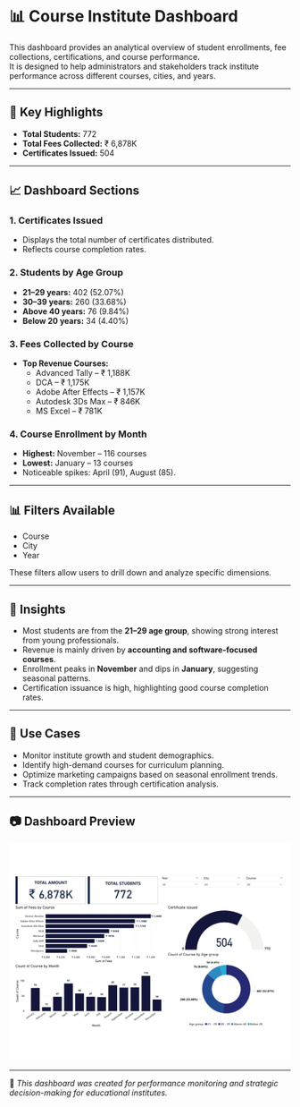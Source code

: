 # 📊 Course Institute Dashboard

This dashboard provides an analytical overview of student enrollments, fee collections, certifications, and course performance.  
It is designed to help administrators and stakeholders track institute performance across different courses, cities, and years.

---

## 🔑 Key Highlights
- **Total Students:** 772  
- **Total Fees Collected:** ₹ 6,878K  
- **Certificates Issued:** 504  

---

## 📈 Dashboard Sections

### 1. Certificates Issued
- Displays the total number of certificates distributed.  
- Reflects course completion rates.  

### 2. Students by Age Group
- **21–29 years:** 402 (52.07%)  
- **30–39 years:** 260 (33.68%)  
- **Above 40 years:** 76 (9.84%)  
- **Below 20 years:** 34 (4.40%)  

### 3. Fees Collected by Course
- **Top Revenue Courses:**  
  - Advanced Tally – ₹ 1,188K  
  - DCA – ₹ 1,175K  
  - Adobe After Effects – ₹ 1,157K  
  - Autodesk 3Ds Max – ₹ 846K  
  - MS Excel – ₹ 781K  

### 4. Course Enrollment by Month
- **Highest:** November – 116 courses  
- **Lowest:** January – 13 courses  
- Noticeable spikes: April (91), August (85).  

---

## 📊 Filters Available
- Course  
- City  
- Year  

These filters allow users to drill down and analyze specific dimensions.

---

## 🎯 Insights
- Most students are from the **21–29 age group**, showing strong interest from young professionals.  
- Revenue is mainly driven by **accounting and software-focused courses**.  
- Enrollment peaks in **November** and dips in **January**, suggesting seasonal patterns.  
- Certification issuance is high, highlighting good course completion rates.  

---

## 🚀 Use Cases
- Monitor institute growth and student demographics.  
- Identify high-demand courses for curriculum planning.  
- Optimize marketing campaigns based on seasonal enrollment trends.  
- Track completion rates through certification analysis.  

---

## 📷 Dashboard Preview
![Dashboard Preview](Course_institute.jpg)

---

📌 *This dashboard was created for performance monitoring and strategic decision-making for educational institutes.*

